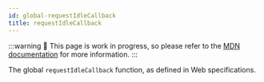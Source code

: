 ```yaml
---
id: global-requestIdleCallback
title: requestIdleCallback
---
```


:::warning
🚧 This page is work in progress, so please refer to the [MDN documentation](https://developer.mozilla.org/en-US/docs/Web/API/Window/requestIdleCallback) for more information.
:::

The global `requestIdleCallback` function, as defined in Web specifications.
